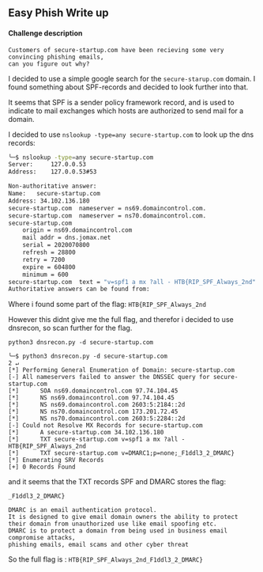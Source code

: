 ## Easy Phish Write up

#### Challenge description
```
Customers of secure-startup.com have been recieving some very convincing phishing emails, 
can you figure out why?
``` 

I decided to use a simple google search for the `secure-starup.com` domain. I found something about SPF-records and decided to look further into that. 

It seems that SPF is a sender policy framework record, and is used to indicate to mail exchanges which hosts are authorized to send mail for a domain. 

I decided to use `nslookup -type=any secure-startup.com` to look up the dns records:
```bash
╰─$ nslookup -type=any secure-startup.com 
Server:		127.0.0.53
Address:	127.0.0.53#53

Non-authoritative answer:
Name:	secure-startup.com
Address: 34.102.136.180
secure-startup.com	nameserver = ns69.domaincontrol.com.
secure-startup.com	nameserver = ns70.domaincontrol.com.
secure-startup.com
	origin = ns69.domaincontrol.com
	mail addr = dns.jomax.net
	serial = 2020070800
	refresh = 28800
	retry = 7200
	expire = 604800
	minimum = 600
secure-startup.com	text = "v=spf1 a mx ?all - HTB{RIP_SPF_Always_2nd"
Authoritative answers can be found from:

```
Where i found some part of the flag: `HTB{RIP_SPF_Always_2nd`

However this didnt give me the full flag, and therefor i decided to use dnsrecon, so scan further for the flag.

`
python3 dnsrecon.py -d secure-startup.com
`

```
╰─$ python3 dnsrecon.py -d secure-startup.com                                                                     2 ↵
[*] Performing General Enumeration of Domain: secure-startup.com
[-] All nameservers failed to answer the DNSSEC query for secure-startup.com
[*] 	 SOA ns69.domaincontrol.com 97.74.104.45
[*] 	 NS ns69.domaincontrol.com 97.74.104.45
[*] 	 NS ns69.domaincontrol.com 2603:5:2184::2d
[*] 	 NS ns70.domaincontrol.com 173.201.72.45
[*] 	 NS ns70.domaincontrol.com 2603:5:2284::2d
[-] Could not Resolve MX Records for secure-startup.com
[*] 	 A secure-startup.com 34.102.136.180
[*] 	 TXT secure-startup.com v=spf1 a mx ?all - HTB{RIP_SPF_Always_2nd
[*] 	 TXT secure-startup.com v=DMARC1;p=none;_F1ddl3_2_DMARC}
[*] Enumerating SRV Records
[+] 0 Records Found
```
and it seems that the TXT records SPF and DMARC stores the flag:

`_F1ddl3_2_DMARC}`

```
DMARC is an email authentication protocol. 
It is designed to give email domain owners the ability to protect
their domain from unauthorized use like email spoofing etc. 
DMARC is to protect a domain from being used in business email compromise attacks, 
phishing emails, email scams and other cyber threat 
```


So the full flag is : `HTB{RIP_SPF_Always_2nd_F1ddl3_2_DMARC}`

